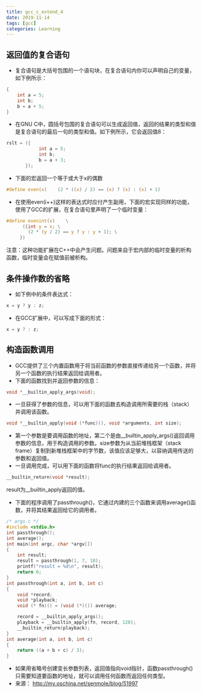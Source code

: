 ```yaml
---
title: gcc_c_extend_4
date: 2019-11-14
tags: [gcc]
categories: Learning
---
```


## 返回值的复合语句
- 复合语句是大括号包围的一个语句块，在复合语句内你可以声明自己的变量，如下例所示：
```c
{
    int a = 5;
    int b;
    b = a + 5;
}
```
- 在GNU C中，圆括号包围的复合语句可以生成返回值，返回的结果的类型和值是复合语句的最后一句的类型和值。如下例所示，它会返回值8：
```c
rslt = ({
            int a = 5;
            int b;
            b = a + 3;
       });
```
- 下面的宏返回一个等于或大于x的偶数
```c
#define even(x)    (2 * ((x) / 2) == (x) ? (x) : (x) + 1)
```
- 在使用even(i++)这样的表达式时应付产生副用，下面的宏实现同样的功能，使用了GCC的扩展，在复合语句里声明了一个临时变量：
```c
#define evenint(x)    \
      ({int y = x; \
        (2 * (y / 2) == y ? y : y + 1); \
     })
```
注意：这种功能扩展在C++中会产生问题。问题来自于宏内部的临时变量的析构函数，临时变量会在赋值前被析构。

## 条件操作数的省略
- 如下例中的条件表达式：
```c
x = y ? y : z;
```
- 在GCC扩展中，可以写成下面的形式：
```c
x = y ? : z;
```

## 构造函数调用
- GCC提供了三个内置函数用于将当前函数的参数直接传递给另一个函数，并将另一个函数的执行结果返回给调用者。
- 下面的函数找到并返回参数的信息：
```c
void *__builtin_apply_args(void);
```
- 一旦获得了参数的信息，可以用下面的函数去构造调用所需要的栈（stack）并调用该函数。
```c
void *__builtin_apply(void (*func)(), void *arguments, int size);
```
- 第一个参数是要调用函数的地址，第二个是由__builtin_apply_args()返回调用参数的信息，用于构造调用的参数。size参数为从当前堆栈框架（stack frame）复制到新堆栈框架中的字节数，该值应该足够大，以容纳调用传送的参数和返回值。
- 一旦调用完成，可以用下面的函数将func的执行结果返回给调用者。
```c
__builtin_return(void *result);
```
result为__builtin_apply返回的值。
- 下面的程序调用了passthrough()，它通过内建的三个函数来调用average()函数，并将其结果返回给它的调用者。
```c
/* args.c */
#include <stdio.h>
int passthrough();
int average();
int main(int argc, char *argv[])
{
    int result;
    result = passthrough(1, 7, 10);
    printf("result = %d\n", result);
    return 0;
}
int passthrough(int a, int b, int c)
{
    void *record;
    void *playback;
    void (* fn)() = (void (*)()) average;

    record = __builtin_apply_args();
    playback = __builtin_apply(fn, record, 128);
    __builtin_return(playback);
}
int average(int a, int b, int c)
{
    return ((a + b + c) / 3);
}
```
- 如果用省略号创建变长参数列表，返回值指向void指针，函数passthrough()只需要知道要函数的地址，就可以调用任何函数而返回任何类型。
- 来源： http://my.oschina.net/senmole/blog/51997
